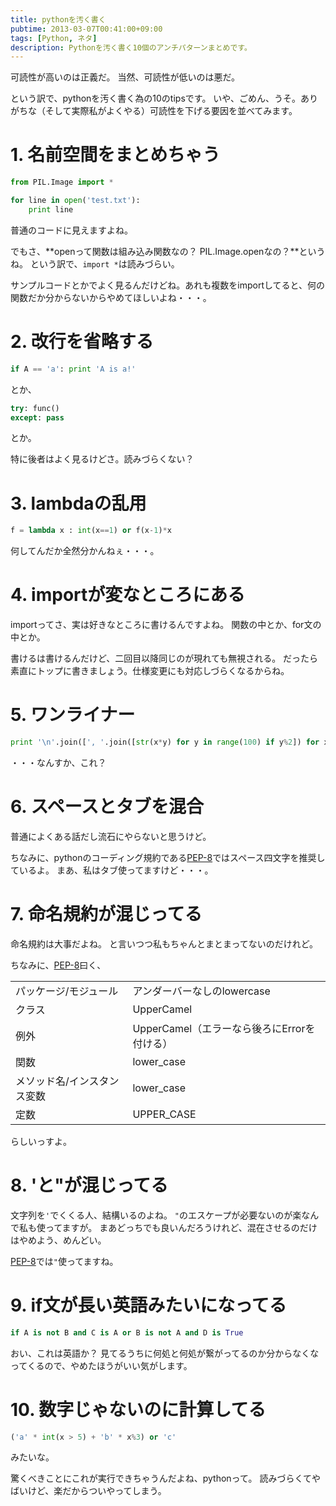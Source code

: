 ```yaml
---
title: pythonを汚く書く
pubtime: 2013-03-07T00:41:00+09:00
tags: [Python, ネタ]
description: Pythonを汚く書く10個のアンチパターンまとめです。
---
```


可読性が高いのは正義だ。
当然、可読性が低いのは悪だ。

という訳で、pythonを汚く書く為の10のtipsです。
いや、ごめん、うそ。ありがちな（そして実際私がよくやる）可読性を下げる要因を並べてみます。

# 1. 名前空間をまとめちゃう
``` python
from PIL.Image import *

for line in open('test.txt'):
    print line
```
普通のコードに見えますよね。

でもさ、**openって関数は組み込み関数なの？ PIL.Image.openなの？**というね。
という訳で、`import *`は読みづらい。

サンプルコードとかでよく見るんだけどね。あれも複数をimportしてると、何の関数だか分からないからやめてほしいよね・・・。

# 2. 改行を省略する
``` python
if A == 'a': print 'A is a!'
```
とか、
``` python
try: func()
except: pass
```
とか。

特に後者はよく見るけどさ。読みづらくない？

# 3. lambdaの乱用
``` python
f = lambda x : int(x==1) or f(x-1)*x
```
何してんだか全然分かんねぇ・・・。

# 4. importが変なところにある
importってさ、実は好きなところに書けるんですよね。
関数の中とか、for文の中とか。

書けるは書けるんだけど、二回目以降同じのが現れても無視される。
だったら素直にトップに書きましょう。仕様変更にも対応しづらくなるからね。

# 5. ワンライナー
``` python
print '\n'.join([', '.join([str(x*y) for y in range(100) if y%2]) for x in range(100) if x%3])
```
・・・なんすか、これ？

# 6. スペースとタブを混合
普通によくある話だし流石にやらないと思うけど。

ちなみに、pythonのコーディング規約である[PEP-8](http://oldriver.org/python/pep-0008j.html)ではスペース四文字を推奨しているよ。
まあ、私はタブ使ってますけど・・・。

# 7. 命名規約が混じってる
命名規約は大事だよね。
と言いつつ私もちゃんとまとまってないのだけれど。

ちなみに、[PEP-8](http://oldriver.org/python/pep-0008j.html)曰く、

<table>
    <tr><td>パッケージ/モジュール</td><td>アンダーバーなしのlowercase</td></tr>
    <tr><td>クラス</td><td>UpperCamel</td></tr>
    <tr><td>例外</td><td>UpperCamel（エラーなら後ろにErrorを付ける）</td></tr>
    <tr><td>関数</td><td>lower_case</td></tr>
    <tr><td>メソッド名/インスタンス変数</td><td>lower_case</td></tr>
    <tr><td>定数</td><td>UPPER_CASE</td></tr>
</table>

らしいっすよ。

# 8. 'と"が混じってる
文字列を`'`でくくる人、結構いるのよね。
`"`のエスケープが必要ないのが楽なんで私も使ってますが。
まあどっちでも良いんだろうけれど、混在させるのだけはやめよう、めんどい。

[PEP-8](http://oldriver.org/python/pep-0008j.html)では`"`使ってますね。

# 9. if文が長い英語みたいになってる
``` python
if A is not B and C is A or B is not A and D is True
```
おい、これは英語か？
見てるうちに何処と何処が繋がってるのか分からなくなってくるので、やめたほうがいい気がします。

# 10. 数字じゃないのに計算してる
``` python
('a' * int(x > 5) + 'b' * x%3) or 'c'
```
みたいな。

驚くべきことにこれが実行できちゃうんだよね、pythonって。
読みづらくてやばいけど、楽だからついやってしまう。
